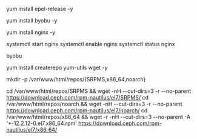 yum install epel-release -y

yum install byobu -y

yum install nginx -y

systemctl start nginx
systemctl enable nginx
systemctl status nginx

byobu

yum install createrepo yum-utils wget -y

mkdir -p /var/www/html/repos/{SRPMS,x86_64,noarch}

cd /var/www/html/repos/SRPMS && wget  -nH --cut-dirs=3 -r --no-parent https://download.ceph.com/rpm-nautilus/el7/SRPMS/
cd /var/www/html/repos/noarch && wget  -nH --cut-dirs=3 -r --no-parent https://download.ceph.com/rpm-nautilus/el7/noarch/
cd /var/www/html/repos/x86_64 && wget -r -nH --cut-dirs=3 --no-parent -A '*-12.2.12-0.el7.x86_64.rpm' https://download.ceph.com/rpm-nautilus/el7/x86_64/
